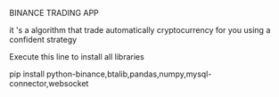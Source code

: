BINANCE TRADING APP

it 's a algorithm that trade automatically cryptocurrency for you
using a confident strategy

Execute this line to install all libraries

pip install python-binance,btalib,pandas,numpy,mysql-connector,websocket
